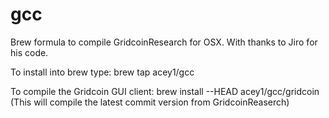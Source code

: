 # gcc
Brew formula to compile GridcoinResearch for OSX. With thanks to Jiro for his code.

To install into brew type:  brew tap acey1/gcc
 
To compile the Gridcoin GUI client: brew install --HEAD acey1/gcc/gridcoin
(This will compile the latest commit version from GridcoinReaserch)


